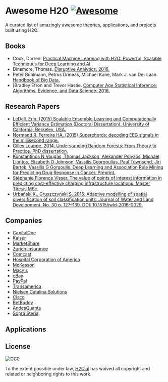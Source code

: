 # Awesome H2O [![Awesome](https://cdn.rawgit.com/sindresorhus/awesome/d7305f38d29fed78fa85652e3a63e154dd8e8829/media/badge.svg)](https://github.com/sindresorhus/awesome)

A curated list of amazingly awesome theories, applications, and projects built using H2O. 

## Books

* Cook, Darren. [Practical Machine Learning with H2O: Powerful, Scalable Techniques for Deep Learning and AI.](https://www.amazon.com/Practical-Machine-Learning-H2O-Techniques/dp/149196460X)
* Dinsmore, Thomas. [Disruptive Analytics. 2016.](http://link.springer.com/book/10.1007/978-1-4842-1311-7)
* Peter Bühlmann, Petros Drineas, Michael Kane, Mark J. van Der Laan. [Handbook of Big Data.](https://www.crcpress.com/Handbook-of-Big-Data/Buhlmann-Drineas-Kane-van-der-Laan/p/book/9781482249071)
* [Bradley Efron and Trevor Hastie. [Computer Age Statistical Inference: Algorithms, Evidence, and Data Science. 2016.](https://web.stanford.edu/~hastie/CASI/)

## Research Papers

* [LeDell, Erin. (2015) Scalable Ensemble Learning and Computationally Efficient Variance Estimation (Doctoral Dissertation). University of California, Berkeley, USA.](http://www.stat.berkeley.edu/~ledell/papers/ledell-phd-thesis.pdf)
* [Normand R, Ferreira HA. (2015) Superchords: decoding EEG signals in the millisecond range.](https://dx.doi.org/10.7287/peerj.preprints.1265v1)
* [Gilles Louppe, 2014. Understanding Random Forests: From Theory to Practice. PhD dissertation.](https://github.com/glouppe/phd-thesis)
* [Konstantinos N Vougas, Thomas Jackson, Alexander Polyzos, Michael Liontos, Elizabeth O Johnson, Vassilis Georgoulias, Paul Townsend, Jiri Bartek, Vassilis G Gorgoulis. Deep Learning and Association Rule Mining for Predicting Drug Response in Cancer. Preprint.](http://dx.doi.org/10.1101/070490)
* [Stéphanie Florence Visser. The value of points of interest information in predicting cost-effective charging infrastructure locations. Master Thesis MSc.](http://www.rsm.nl/fileadmin/Images_NEW/ECFEB/The_value_of_points_of_interest_information.pdf)
* [Urbański K., Gruszczyński S. 2016. Adaptive modelling of spatial diversification of soil classification units. Journal of Water and Land Development. No. 30 p. 127–139. DOI: 10.1515/jwld-2016-0029.](https://www.degruyter.com/downloadpdf/j/jwld.2016.30.issue-1/jwld-2016-0029/jwld-2016-0029.xml)

## Companies

* [CapitalOne](https://www.youtube.com/watch?v=L6a8oITd2L8)
* [Kaiser](https://www.youtube.com/watch?v=xm5Bjnw8Ycs)
* [MarketShare](https://www.youtube.com/watch?v=e-_meTDc1HE&index=2&list=PLNtMya54qvOEMeVlP9OAnp0paCDBJiHCy)
* [Zurich Insurance](https://www.youtube.com/watch?v=RI6CCA8rw-0)
* [Comcast](https://www.youtube.com/watch?v=vtgGZuuyb9M)
* [Hospital Corporation of America](https://www.youtube.com/watch?v=OYThnlcVD9g&list=PLNtMya54qvOHiqbwvBAFML74HsVyTqsnW&index=27)
* [McKesson](https://www.youtube.com/watch?v=_1goCO_-mQE)
* [Macy's](https://www.youtube.com/watch?v=DBuTgvOYfoo)
* [eBay](https://www.youtube.com/watch?v=lu7_X_Ft-dg)
* [PayPal](https://www.youtube.com/watch?v=-u--LeFltk4)
* [Transamerica](https://www.youtube.com/watch?v=POiTk9CTjEM)
* [Nielsen Catalina Solutions](https://www.youtube.com/watch?v=ZAnNx5VjFyM&list=PLNtMya54qvOEMeVlP9OAnp0paCDBJiHCy&index=3)
* [Cisco](https://www.youtube.com/watch?v=yNfsnv9gjrU&list=PLNtMya54qvOFQhSZ4IKKXRbMkyLMn0caa&index=20)
* [BetBuddy](https://www.datanami.com/2016/03/10/using-big-data-analytics-to-fight-gambling-addiction/)
* [AndesQuants](http://www.andesquants.com/)
* [Sopra Steria](https://www.soprasteria.com/en)

## Applications

## License

[![CC0](https://i.creativecommons.org/p/zero/1.0/88x31.png)](https://creativecommons.org/publicdomain/zero/1.0/)

To the extent possible under law, [H2O.ai](http://h2o.ai) has waived all copyright and related or neighboring rights to this work.